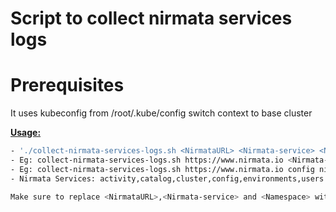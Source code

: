 # Script to collect nirmata services logs

# Prerequisites 
It uses kubeconfig from /root/.kube/config
switch context to base cluster

<ins>**Usage:**</ins>

```sh
- './collect-nirmata-services-logs.sh <NirmataURL> <Nirmata-service> <Namespace>'
- Eg: collect-nirmata-services-logs.sh https://www.nirmata.io <Nirmata-service> <Namespace>
- Eg: collect-nirmata-services-logs.sh https://www.nirmata.io config nirmata
- Nirmata Services: activity,catalog,cluster,config,environments,users

Make sure to replace <NirmataURL>,<Nirmata-service> and <Namespace> with appropriate values 
```
